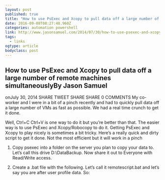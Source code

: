 ```yaml
---
layout: post
published: true
title: "How to use PsExec and Xcopy to pull data off a large number of remote machines simultaneously – JasonSamuel.com"
date: 2016-09-08T08:27:48.960Z
categories: automation powershell
link: http://www.jasonsamuel.com/2014/07/30/how-to-use-psexec-and-xcopy-to-pull-data-off-a-large-number-of-remote-machines-simultaneously/
tags:
  - links
ogtype: article
bodyclass: post
---
```


## How to use PsExec and Xcopy to pull data off a large number of remote machines simultaneouslyBy Jason Samuel
onJuly 30, 2014
SHARE TWEET SHARE SHARE 0 COMMENTS
My co-worker and I were in a bit of a pinch recently and had to quickly pull data off a large number of VMs as fast as possible. We had a real time crunch to get it done.



Well, Ctrl+C Ctrl+V is one way to do it but you’re better than that. The easier way is to use PsExec and Xcopy/Robocopy to do it. Getting PsExec and Xcopy to play nicely is sometimes a bit tricky. Here’s a really quick and dirty script to get it done. Not the most efficient but it will work in a pinch

1. Copy psexec into a folder on the server you plan to copy your data to. Let’s call this drive D:\DataBackup. Now share it out to Everyone with Read/Write access.

2. Create a .bat file with the following. Let’s call it remotescript.bat and let’s say you are after user profile data. So:
